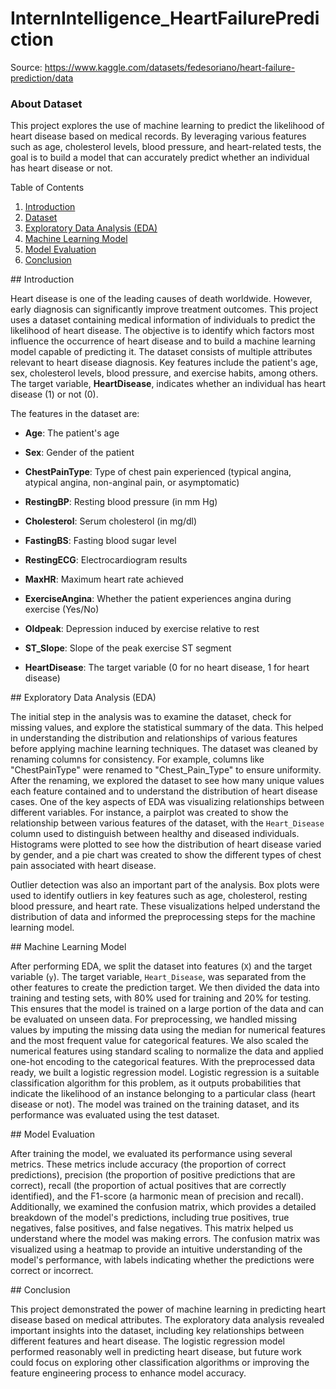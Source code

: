 # InternIntelligence_HeartFailurePrediction
Source: https://www.kaggle.com/datasets/fedesoriano/heart-failure-prediction/data
</hr>
<h3>About Dataset</h3>

This project explores the use of machine learning to predict the likelihood of heart disease based on medical records. By leveraging various features such as age, cholesterol levels, blood pressure, and heart-related tests, the goal is to build a model that can accurately predict whether an individual has heart disease or not.
</hr>
 Table of Contents

1. [Introduction](#introduction)
2. [Dataset](#dataset)
3. [Exploratory Data Analysis (EDA)](#exploratory-data-analysis-eda)
4. [Machine Learning Model](#machine-learning-model)
5. [Model Evaluation](#model-evaluation)
6. [Conclusion](#conclusion)
</hr>
## Introduction

Heart disease is one of the leading causes of death worldwide. However, early diagnosis can significantly improve treatment outcomes. This project uses a dataset containing medical information of individuals to predict the likelihood of heart disease. The objective is to identify which factors most influence the occurrence of heart disease and to build a machine learning model capable of predicting it. The dataset consists of multiple attributes relevant to heart disease diagnosis. Key features include the patient's age, sex, cholesterol levels, blood pressure, and exercise habits, among others. The target variable, **HeartDisease**, indicates whether an individual has heart disease (1) or not (0).

The features in the dataset are:

- **Age**: The patient's age

- **Sex**: Gender of the patient

- **ChestPainType**: Type of chest pain experienced (typical angina, atypical angina, non-anginal pain, or asymptomatic)

- **RestingBP**: Resting blood pressure (in mm Hg)
  
- **Cholesterol**: Serum cholesterol (in mg/dl)
  
- **FastingBS**: Fasting blood sugar level
  
- **RestingECG**: Electrocardiogram results

- **MaxHR**: Maximum heart rate achieved
  
- **ExerciseAngina**: Whether the patient experiences angina during exercise (Yes/No)
  
- **Oldpeak**: Depression induced by exercise relative to rest
  
- **ST_Slope**: Slope of the peak exercise ST segment
  
- **HeartDisease**: The target variable (0 for no heart disease, 1 for heart disease)
</hr>
## Exploratory Data Analysis (EDA)

The initial step in the analysis was to examine the dataset, check for missing values, and explore the statistical summary of the data. This helped in understanding the distribution and relationships of various features before applying machine learning techniques. The dataset was cleaned by renaming columns for consistency. For example, columns like "ChestPainType" were renamed to "Chest_Pain_Type" to ensure uniformity. After the renaming, we explored the dataset to see how many unique values each feature contained and to understand the distribution of heart disease cases. One of the key aspects of EDA was visualizing relationships between different variables. For instance, a pairplot was created to show the relationship between various features of the dataset, with the `Heart_Disease` column used to distinguish between healthy and diseased individuals. Histograms were plotted to see how the distribution of heart disease varied by gender, and a pie chart was created to show the different types of chest pain associated with heart disease.


Outlier detection was also an important part of the analysis. Box plots were used to identify outliers in key features such as age, cholesterol, resting blood pressure, and heart rate. These visualizations helped understand the distribution of data and informed the preprocessing steps for the machine learning model.
</hr>
## Machine Learning Model

After performing EDA, we split the dataset into features (`X`) and the target variable (`y`). The target variable, `Heart_Disease`, was separated from the other features to create the prediction target. We then divided the data into training and testing sets, with 80% used for training and 20% for testing. This ensures that the model is trained on a large portion of the data and can be evaluated on unseen data. For preprocessing, we handled missing values by imputing the missing data using the median for numerical features and the most frequent value for categorical features. We also scaled the numerical features using standard scaling to normalize the data and applied one-hot encoding to the categorical features. With the preprocessed data ready, we built a logistic regression model. Logistic regression is a suitable classification algorithm for this problem, as it outputs probabilities that indicate the likelihood of an instance belonging to a particular class (heart disease or not). The model was trained on the training dataset, and its performance was evaluated using the test dataset.
</hr>
## Model Evaluation

After training the model, we evaluated its performance using several metrics. These metrics include accuracy (the proportion of correct predictions), precision (the proportion of positive predictions that are correct), recall (the proportion of actual positives that are correctly identified), and the F1-score (a harmonic mean of precision and recall).
Additionally, we examined the confusion matrix, which provides a detailed breakdown of the model's predictions, including true positives, true negatives, false positives, and false negatives. This matrix helped us understand where the model was making errors. The confusion matrix was visualized using a heatmap to provide an intuitive understanding of the model's performance, with labels indicating whether the predictions were correct or incorrect.
</hr>
## Conclusion

This project demonstrated the power of machine learning in predicting heart disease based on medical attributes. The exploratory data analysis revealed important insights into the dataset, including key relationships between different features and heart disease. The logistic regression model performed reasonably well in predicting heart disease, but future work could focus on exploring other classification algorithms or improving the feature engineering process to enhance model accuracy.
